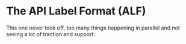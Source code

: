 # The API Label Format (ALF)

This one never took off, too many things happening in parallel and not seeing a lot of traction and support.
